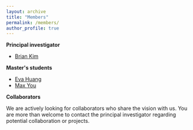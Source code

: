 ```yaml
---
layout: archive
title: "Members"
permalink: /members/
author_profile: true
---
```


__Principal investigator__

- [Brian Kim](https://briankimstudio.github.io/)

<!-- __Doctoral students__

- Chacha -->

__Master's students__

- [Eva Huang](https://xexnvn.github.io/)
- [Max You](https://sites.google.com/view/thu-gmba-max)

<!-- __Undergraduate students__

- Miaomiao -->

__Collaborators__

We are actively looking for collaborators who share the vision with us. You are more than welcome to contact the principal investigator regarding potential collaboration or projects.


